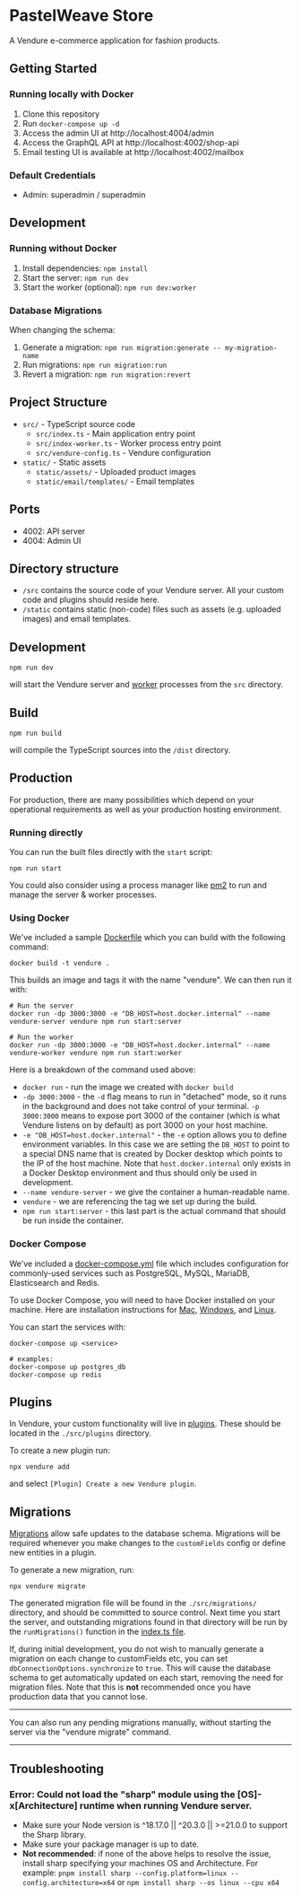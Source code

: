 # PastelWeave Store

A Vendure e-commerce application for fashion products.

## Getting Started

### Running locally with Docker

1. Clone this repository
2. Run `docker-compose up -d`
3. Access the admin UI at http://localhost:4004/admin
4. Access the GraphQL API at http://localhost:4002/shop-api
5. Email testing UI is available at http://localhost:4002/mailbox

### Default Credentials

- Admin: superadmin / superadmin

## Development

### Running without Docker

1. Install dependencies: `npm install`
2. Start the server: `npm run dev`
3. Start the worker (optional): `npm run dev:worker`

### Database Migrations

When changing the schema:
1. Generate a migration: `npm run migration:generate -- my-migration-name`
2. Run migrations: `npm run migration:run`
3. Revert a migration: `npm run migration:revert`

## Project Structure

- `src/` - TypeScript source code
  - `src/index.ts` - Main application entry point
  - `src/index-worker.ts` - Worker process entry point
  - `src/vendure-config.ts` - Vendure configuration
- `static/` - Static assets
  - `static/assets/` - Uploaded product images
  - `static/email/templates/` - Email templates

## Ports

- 4002: API server
- 4004: Admin UI

## Directory structure

* `/src` contains the source code of your Vendure server. All your custom code and plugins should reside here.
* `/static` contains static (non-code) files such as assets (e.g. uploaded images) and email templates.

## Development

```
npm run dev
```

will start the Vendure server and [worker](https://www.vendure.io/docs/developer-guide/vendure-worker/) processes from
the `src` directory.

## Build

```
npm run build
```

will compile the TypeScript sources into the `/dist` directory.

## Production

For production, there are many possibilities which depend on your operational requirements as well as your production
hosting environment.

### Running directly

You can run the built files directly with the `start` script:

```
npm run start
```

You could also consider using a process manager like [pm2](https://pm2.keymetrics.io/) to run and manage
the server & worker processes.

### Using Docker

We've included a sample [Dockerfile](./Dockerfile) which you can build with the following command:

```
docker build -t vendure .
```

This builds an image and tags it with the name "vendure". We can then run it with:

```
# Run the server
docker run -dp 3000:3000 -e "DB_HOST=host.docker.internal" --name vendure-server vendure npm run start:server

# Run the worker
docker run -dp 3000:3000 -e "DB_HOST=host.docker.internal" --name vendure-worker vendure npm run start:worker
```

Here is a breakdown of the command used above:

- `docker run` - run the image we created with `docker build`
- `-dp 3000:3000` - the `-d` flag means to run in "detached" mode, so it runs in the background and does not take
control of your terminal. `-p 3000:3000` means to expose port 3000 of the container (which is what Vendure listens
on by default) as port 3000 on your host machine.
- `-e "DB_HOST=host.docker.internal"` - the `-e` option allows you to define environment variables. In this case we
are setting the `DB_HOST` to point to a special DNS name that is created by Docker desktop which points to the IP of
the host machine. Note that `host.docker.internal` only exists in a Docker Desktop environment and thus should only be
used in development.
- `--name vendure-server` - we give the container a human-readable name.
- `vendure` - we are referencing the tag we set up during the build.
- `npm run start:server` - this last part is the actual command that should be run inside the container.

### Docker Compose

We've included a [docker-compose.yml](./docker-compose.yml) file which includes configuration for commonly-used
services such as PostgreSQL, MySQL, MariaDB, Elasticsearch and Redis.

To use Docker Compose, you will need to have Docker installed on your machine. Here are installation
instructions for [Mac](https://docs.docker.com/desktop/install/mac-install/), [Windows](https://docs.docker.com/desktop/install/windows-install/),
and [Linux](https://docs.docker.com/desktop/install/linux/).

You can start the services with:

```shell
docker-compose up <service>

# examples:
docker-compose up postgres_db
docker-compose up redis
```

## Plugins

In Vendure, your custom functionality will live in [plugins](https://www.vendure.io/docs/plugins/).
These should be located in the `./src/plugins` directory.

To create a new plugin run:

```
npx vendure add
```

and select `[Plugin] Create a new Vendure plugin`.

## Migrations

[Migrations](https://www.vendure.io/docs/developer-guide/migrations/) allow safe updates to the database schema. Migrations
will be required whenever you make changes to the `customFields` config or define new entities in a plugin.

To generate a new migration, run:

```
npx vendure migrate
```

The generated migration file will be found in the `./src/migrations/` directory, and should be committed to source control.
Next time you start the server, and outstanding migrations found in that directory will be run by the `runMigrations()`
function in the [index.ts file](./src/index.ts).

If, during initial development, you do not wish to manually generate a migration on each change to customFields etc, you
can set `dbConnectionOptions.synchronize` to `true`. This will cause the database schema to get automatically updated
on each start, removing the need for migration files. Note that this is **not** recommended once you have production
data that you cannot lose.

---

You can also run any pending migrations manually, without starting the server via the "vendure migrate" command.

---

## Troubleshooting

### Error: Could not load the "sharp" module using the \[OS\]-x\[Architecture\] runtime when running Vendure server.

- Make sure your Node version is ^18.17.0 || ^20.3.0 || >=21.0.0 to support the Sharp library.
- Make sure your package manager is up to date.
- **Not recommended**: if none of the above helps to resolve the issue, install sharp specifying your machines OS and Architecture. For example: `pnpm install sharp --config.platform=linux --config.architecture=x64` or `npm install sharp --os linux --cpu x64`

